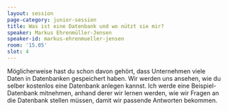 ```yaml
---
layout: session
page-category: junior-session
title: Was ist eine Datenbank und wo nützt sie mir?
speaker: Markus Ehrenmüller-Jensen
speaker-id: markus-ehrenmueller-jensen
room: '15.05'
slot: 4
---
```


Möglicherweise hast du schon davon gehört, dass Unternehmen viele Daten in Datenbanken gespeichert haben. Wir werden uns ansehen, wie du selber kostenlos eine Datenbank anlegen kannst. Ich werde eine Beispiel-Datenbank mitnehmen, anhand derer wir lernen werden, wie wir Fragen an die Datenbank stellen müssen, damit wir passende Antworten bekommen.